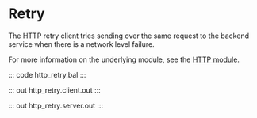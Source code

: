 # Retry

The HTTP retry client tries sending over the same request to the backend service when there is a network level failure.

For more information on the underlying module, 
see the [HTTP module](https://docs.central.ballerina.io/ballerina/http/latest/).

::: code http_retry.bal :::

::: out http_retry.client.out :::

::: out http_retry.server.out :::